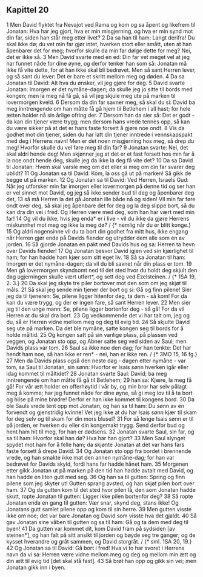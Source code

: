 ## Kapittel 20

1 Men David flyktet fra Nevajot ved Rama og kom og sa åpent og likefrem til Jonatan: Hva har jeg gjort, hva er min misgjerning, og hva er min synd mot din far, siden han står meg etter livet?
2 Da sa han til ham: Langt derifra! Du skal ikke dø; du vet min far gjør intet, hverken stort eller smått, uten at han åpenbarer det for meg; hvorfor skulle da min far dølge dette for meg? Nei, det er ikke så.
3 Men David svarte med en ed: Din far vet meget vel at jeg har funnet nåde for dine øyne, og derfor tenker han som så: Jonatan må ikke få vite dette, for at han ikke skal bli bedrøvet. Men så sant Herren lever, og så sant du lever: Det er bare et skritt mellom meg og døden.
4 Da sa Jonatan til David: Alt hva du ønsker, vil jeg gjøre for deg.
5 David svarte Jonatan: Imorgen er det nymåne-dagen; da skulle jeg jo sitte til bords med kongen; men la meg nå få gå, så vil jeg skjule meg ute på marken til iovermorgen kveld.
6 Dersom da din far savner meg, så skal du si: David ba meg inntrengende om han måtte få gå hjem til Betlehem i all hast; for hele ætten holder nå sin årlige ofring der.
7 Dersom han da sier så: Det er godt - da kan din tjener være trygg; men dersom hans vrede tennes opp, så kan du være sikker på at det er hans faste forsett å gjøre noe ondt.
8 Vis da godhet mot din tjener, siden du har latt din tjener inntrede i vennskapspakt med deg i Herrens navn! Men er det noen misgjerning hos meg, så drep du meg! Hvorfor skulle du vel føre meg til din far?
9 Jonatan svarte: Nei, det skal aldri hende deg! Men skjønner jeg at det er et fast forsett hos min far å la noe ondt hende deg, skulle jeg da ikke la deg få vite det?
10 Da sa David til Jonatan: Hvem skal varsle meg om det eller si meg om din far svarer deg ublidt?
11 Og Jonatan sa til David: Kom, la oss gå ut på marken! Så gikk de begge ut på marken.
12 Og Jonatan sa til David: Ved Herren, Israels Gud: Når jeg utforsker min far imorgen eller iovermorgen på denne tid og ser han er vel sinnet mot David, og jeg så ikke sender bud til deg og åpenbarer deg det,
13 så må Herren la det gå Jonatan ille både nå og siden! Vil min far føre ondt over deg, så skal jeg åpenbare det for deg og la deg slippe bort, så du kan dra din vei i fred. Og Herren være med deg, som han har vært med min far!
14 Og vil du ikke, hvis jeg enda* er i live - vil du ikke da gjøre Herrens miskunnhet mot meg og ikke la meg dø? / {* nemlig når du er blitt konge.}
15 Og aldri nogensinne vil du ta bort din godhet fra mitt hus, ikke engang når Herren gjør ende på Davids fiender og utrydder dem alle som én av jorden.
16 Så gjorde Jonatan en pakt med Davids hus og sa: Herren ta hevn over Davids fiender!
17 Og Jonatan besvor David igjen ved sin kjærlighet til ham; for han hadde ham kjær som sitt eget liv.
18 Så sa Jonatan til ham: Imorgen er det nymåne-dagen; da vil du bli savnet når din plass er tom.
19 Men gå iovermorgen skyndsomt ned til det sted hvor du holdt deg skjult den dag ugjerningen skulle vært utført*, og sett deg ved Ezelsteinen. / {* 1SA 19, 2. 3.}
20 Da skal jeg skyte tre piler bortover mot den som om jeg skjøt til måls.
21 Så skal jeg sende min tjener der bort og si: Gå og finn pilene! Sier jeg da til tjeneren: Se, pilene ligger hitenfor deg, ta dem - så kom! For da kan du være trygg, og der er ingen fare, så sant Herren lever.
22 Men sier jeg til den unge mann: Se, pilene ligger bortenfor deg - så gå! For da vil Herren at du skal dra bort.
23 Og vedkommende det vi har talt om, jeg og du, så er Herren vidne mellom meg og deg til evig tid.
24 Så skjulte David seg ute på marken. Da det ble nymåne, satte kongen seg til bords for å holde måltid.
25 Og kongen satt på sin vanlige plass, på plassen ved veggen, og Jonatan sto opp, og Abner satte seg ved siden av Saul; men Davids plass var tom.
26 Saul sa ikke noe den dag; for han tenkte: Det har hendt ham noe, så han ikke er ren* - nei, han er ikke ren. / {* 3MO 15, 16 fg.}
27 Men da Davids plass også den neste dag - dagen etter nymåne - var tom, sa Saul til Jonatan, sin sønn: Hvorfor er Isais sønn hverken igår eller idag kommet til måltidet?
28 Jonatan svarte Saul: David; ba meg inntrengende om han måtte få gå til Betlehem;
29 han sa: Kjære, la meg få gå! For vår ætt holder en offerhøytid i vår by, og min bror har selv pålagt meg å komme; har jeg funnet nåde for dine øyne, så gi meg lov til å ta bort og hilse på mine brødre! Derfor er han ikke kommet til kongens bord.
30 Da ble Sauls vrede tent opp mot Jonatan, og han sa til ham: Du sønn av en forvendt og gjenstridig kvinne! Vet jeg ikke at du har Isais sønn kjær til skam for deg selv og til skam for din mors blusel?
31 For så lenge Isais sønn er til på jorden, er hverken du eller din kongemakt trygg. Send derfor bud og hent ham hit til meg, for han er dødsens.
32 Jonatan svarte Saul, sin far, og sa til ham: Hvorfor skal han dø? Hva har han gjort?
33 Men Saul slynget spydet mot ham for å felle ham; da skjønte Jonatan at det var hans fars faste forsett å drepe David.
34 Og Jonatan sto opp fra bordet i brennende vrede, og han smakte ikke mat den annen nymåne-dag; for han var bedrøvet for Davids skyld, fordi hans far hadde hånet ham.
35 Morgenen etter gikk Jonatan ut på marken på den tid han hadde avtalt med David, og han hadde en liten gutt med seg.
36 Og han sa til gutten: Spring og finn pilene som jeg skyter ut! Gutten sprang avsted, og han skjøt pilen bort over ham.
37 Og da gutten kom til det sted hvor pilen lå, den som Jonatan hadde skutt, ropte Jonatan til gutten: Ligger ikke pilen bortenfor deg?
38 Så ropte Jonatan enda en gang til gutten: Vær snar, skynd deg, stans ikke! Og Jonatans gutt samlet pilene opp og kom til sin herre.
39 Men gutten visste ikke om noe; det var bare Jonatan og David som visste hva det gjaldt.
40 Så gav Jonatan sine våben til gutten og sa til ham: Gå og ta dem med deg til byen!
41 Da gutten var kommet dit, kom David fram på sydsiden [av steinen*], og han falt på sitt ansikt til jorden og bøyde seg tre ganger; og de kysset hverandre og gråt sammen, og David storgråt. / {* sml. 1SA 20, 19.}
42 Og Jonatan sa til David: Gå bort i fred! Hva vi to har svoret i Herrens navn da vi sa: Herren være vidne mellom meg og deg og mellom min ætt og din ætt til evig tid [det skal stå fast].
43 Så brøt han opp og gikk sin vei; men Jonatan gikk inn i byen.
